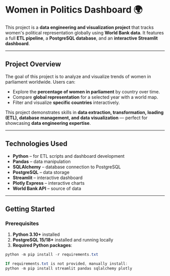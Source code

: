 # Women in Politics Dashboard 🌍

This project is a **data engineering and visualization project** that tracks women's political representation globally using **World Bank data**. It features a full **ETL pipeline**, a **PostgreSQL database**, and an **interactive Streamlit dashboard**.

---

## Project Overview

The goal of this project is to analyze and visualize trends of women in parliament worldwide. Users can:

- Explore the **percentage of women in parliament** by country over time.
- Compare **global representation** for a selected year with a world map.
- Filter and visualize **specific countries** interactively.

This project demonstrates skills in **data extraction, transformation, loading (ETL), database management, and data visualization** — perfect for showcasing **data engineering expertise**.

---

## Technologies Used

- **Python** – for ETL scripts and dashboard development  
- **Pandas** – data manipulation  
- **SQLAlchemy** – database connection to PostgreSQL  
- **PostgreSQL** – data storage  
- **Streamlit** – interactive dashboard  
- **Plotly Express** – interactive charts  
- **World Bank API** – source of data

---


## Getting Started

### Prerequisites

1. **Python 3.10+** installed  
2. **PostgreSQL 15/18+** installed and running locally  
3. **Required Python packages**:  

```powershell
python -m pip install -r requirements.txt

If requirements.txt is not provided, manually install:
python -m pip install streamlit pandas sqlalchemy plotly
